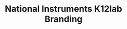 ---
title: National Instruments K12lab Branding
image: images/slides/ni-k12lab-branding.jpg
width: 2500
height: 1406
---